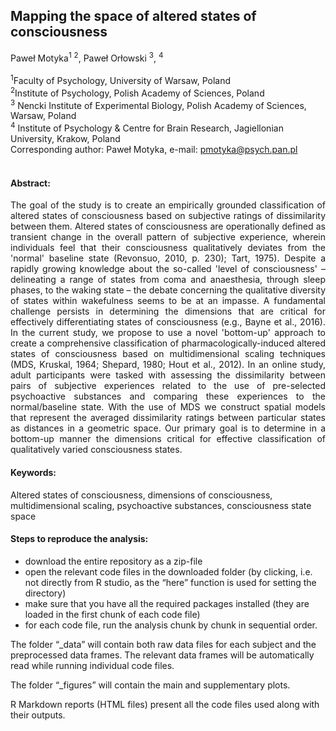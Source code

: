 ## Mapping the space of altered states of consciousness

Paweł Motyka<sup>1</sup> <sup>2</sup>, Paweł Orłowski <sup>3</sup>, <sup>4</sup>
<br/>
<br/>
<sup>1</sup>Faculty of Psychology, University of Warsaw, Poland <br/>
<sup>2</sup>Institute of Psychology, Polish Academy of Sciences, Poland <br/>
<sup>3</sup> Nencki Institute of Experimental Biology, Polish Academy of Sciences, Warsaw, Poland <br/>
<sup>4</sup> Institute of Psychology & Centre for Brain Research, Jagiellonian University, Krakow, Poland <br/>
Corresponding author: Paweł Motyka, e-mail: pmotyka@psych.pan.pl 
<br/>
<br/>


#### Abstract:
<p align=" justify"> The goal of the study is to create an empirically grounded classification of altered states of consciousness based on subjective ratings of dissimilarity between them. Altered states of consciousness are operationally defined as transient change in the overall pattern of subjective experience, wherein individuals feel that their consciousness qualitatively deviates from the 'normal' baseline state (Revonsuo, 2010, p. 230); Tart, 1975). Despite a rapidly growing knowledge about the so-called 'level of consciousness' – delineating a range of states from coma and anaesthesia, through sleep phases, to the waking state – the debate concerning the qualitative diversity of states within wakefulness seems to be at an impasse. A fundamental challenge persists in determining the dimensions that are critical for effectively differentiating states of consciousness (e.g., Bayne et al., 2016). In the current study, we propose to use a novel 'bottom-up' approach to create a comprehensive classification of pharmacologically-induced altered states of consciousness based on multidimensional scaling techniques (MDS, Kruskal, 1964; Shepard, 1980; Hout et al., 2012). In an online study, adult participants were tasked with assessing the dissimilarity between pairs of subjective experiences related to the use of pre-selected psychoactive substances and comparing these experiences to the normal/baseline state. With the use of MDS we construct spatial models that represent the averaged dissimilarity ratings between particular states as distances in a geometric space. Our primary goal is to determine in a bottom-up manner the dimensions critical for effective classification of qualitatively varied consciousness states.
 </p>

#### Keywords: 
Altered states of consciousness, dimensions of consciousness, multidimensional scaling, psychoactive substances, consciousness state space

#### Steps to reproduce the analysis:
- download the entire repository as a zip-file 
- open the relevant code files in the downloaded folder (by clicking, i.e. not directly from R studio, as the “here” function is used for setting the directory)
- make sure that you have all the required packages installed (they are loaded in the first chunk of each code file)
- for each code file, run the analysis chunk by chunk in sequential order.

The folder “_data” will contain both raw data files for each subject and the preprocessed data frames. The relevant data frames will be automatically read while running individual code files.

The folder “_figures” will contain the main and supplementary plots.

R Markdown reports (HTML files) present all the code files used along with their outputs.



